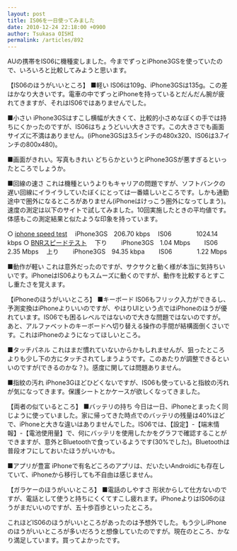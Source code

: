 ```yaml
---
layout: post
title: IS06を一日使ってみました
date: 2010-12-24 22:18:00 +0900
author: Tsukasa OISHI
permalink: /articles/892
---
```


AUの携帯をIS06に機種変しました。今までずっとiPhone3GSを使っていたので、いろいろと比較してみようと思います。

【IS06のほうがいいところ】
■軽い
IS06は109g、iPhone3GSは135g。この差はかなり大きいです。電車の中でずっとiPhoneを持っているとだんだん腕が疲れてきますが、それはIS06ではありませんでした。

■小さい
iPhone3GSはすこし横幅が大きくて、比較的小さめなぼくの手では持ちにくかったのですが、IS06はちょうどいい大きさです。この大きさでも画面サイズに不満はありません。(iPhone3GSは3.5インチの480x320、IS06は3.7インチの800x480)。

■画面がきれい。写真もきれい
どちらかというとiPhone3GSが悪すぎるといったところでしょうか。

■回線の速さ
これは機種というよりもキャリアの問題ですが、ソフトバンクの遅い回線にイライラしていたぼくにとっては一番嬉しいところです。しかも通勤途中で圏外になるところがありません(iPhoneはけっこう圏外になってしまう)。
速度の測定は以下のサイトで試してみました。10回実施したときの平均値です。
体感もこの測定結果と似たような印象を持っています。

○ [iphone speed test](http://iphonespeedtest.com/)
　iPhone3GS　206.70 kbps
 　IS06　　　　1024.14 kbps
○ [BNRスピードテスト](http://www.musen-lan.com/speed/speed-img.html)
　下り
　　iPhone3GS　1.04 Mbps
　　IS06　　　　2.35 Mbps
　上り
　　iPhone3GS　94.35 kbpa
　　IS06　　　　1.22 Mbps

■動作が軽い
これは意外だったのですが、サクサクと動く様が本当に気持ちいいです。iPhoneはIS06よりもスムーズに動くのですが、動作を比較するとすこし重たさを覚えます。

【iPhoneのほうがいいところ】
■キーボード
IS06もフリック入力ができるし、予測変換はiPhoneよりいいのですが、やはりUIという点ではiPhoneのほうが優れています。IS06でも困るレベルではないので大きな問題ではないのですが。あと、アルファベットのキーボードへ切り替える操作の手間が結構面倒くさいです。これはiPhoneのようになってほしいところ。

■タッチパネル
これはまだ慣れていないからかもしれませんが、狙ったところよりも少し下の方にタッチされてしまうようです。このあたりが調整できるといいのですが(できるのかな？)。感度に関しては問題ありません。

■指紋の汚れ
iPhone3Gほどひどくないですが、IS06も使っていると指紋の汚れが気になってきます。保護シートとかケースが欲しくなってきました。

【両者の似ているところ】
■バッテリの持ち
今日は一日、iPhoneとまったく同じように使っていました。家に帰ってきた時点でのバッテリの残量は40%ほどで、iPhoneと大きな違いはありませんでした。IS06では、【設定】-【端末情報】-【電池使用量】で、何にバッテリを使用したかをグラフで確認することができますが、意外とBluetoothで食っているようです(30%でした)。Bluetoothは普段オフにしておいたほうがいいかも。

■アプリが豊富
iPhoneで有名どころのアプリは、だいたいAndroidにも存在していて、iPhoneから移行しても不自由は感じません。

【ガラケーのほうがいいところ】
■電話のしやすさ
形状からして仕方ないのですが、電話として使うと持ちにくくてすこし疲れます。iPhoneよりはIS06のほうがまだいいのですが、五十歩百歩といったところ。

これほどIS06のほうがいいところがあったのは予想外でした。もう少しiPhoneのほうがいいところが多いだろうと想像していたのですが。現在のところ、かなり満足しています。買ってよかったです。

